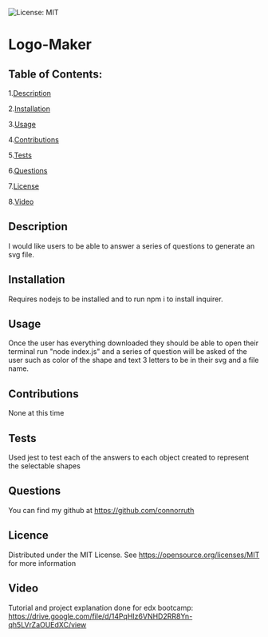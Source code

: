  ![License: MIT](https://img.shields.io/badge/License-MIT-yellow.svg)

# Logo-Maker

## Table of Contents:
1.[Description](##-Description)

2.[Installation](##-Installation)

3.[Usage](##-Usage)

4.[Contributions](##-Contributions)

5.[Tests](##-Tests)

6.[Questions](##-Questions)

7.[License](##-License)

8.[Video](##-Video)

## Description
I would like users to be able to answer a series of questions to generate an svg file.

## Installation
Requires nodejs to be installed and to run npm i to install inquirer.

## Usage
Once the user has everything downloaded they should be able to open their terminal run "node index.js" and a series of question will be asked of the user such as color of the shape and text 3 letters to be in their svg and a file name.

## Contributions
None at this time

## Tests
Used jest to test each of the answers to each object created to represent the selectable shapes

## Questions
You can find my github at https://github.com/connorruth

## Licence
  Distributed under the MIT License. See https://opensource.org/licenses/MIT for more information

## Video
Tutorial and project explanation done for edx bootcamp:
https://drive.google.com/file/d/14PqHIz6VNHD2RR8Yn-qh5LVrZaOUEdXC/view
